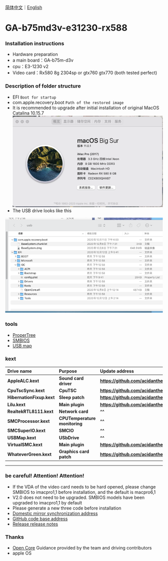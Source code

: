 [简体中文](/README.md)｜[English](/README_en.md)

GA-b75md3v-e31230-rx588
=======================


###  Installation instructions ###

- Hardware preparation
- a main board：GA-b75m-d3v
- cpu：E3-1230 v2
- Video card：Rx580 8g 2304sp or gtx760 gtx770 (both tested perfect)


### Description of folder structure ###

- EFI 
`Boot for startup`
- com.apple.recovery.boot 
`Path of the restored image`
- It is recommended to upgrade after initial installation of original MacOS Catalina 10.15.7
![image](./docs/macOS%20Big%20Sur.png)
- The USB drive looks like this

![image](./docs/usb.png)

### tools ###
- [ProperTree](https://github.com/corpnewt/ProperTree)
- [SMBIOS](https://github.com/corpnewt/GenSMBIOS)
- [USB map](https://github.com/corpnewt/USBMap)
### kext ###
Drive name | Purpose | Update address
:--- | :--- | :---
**AppleALC.kext** | **Sound card driver** | **https://github.com/acidanthera/AppleALC/releases**
**CpuTscSync.kext** | **CpuTSC** | **https://github.com/acidanthera/CpuTscSync/releases**
**HibernationFixup.kext** | **Sleep patch** | **https://github.com/acidanthera/HibernationFixup/releases**
**Lilu.kext** | **Main plugin** | **https://github.com/acidanthera/Lilu/releases**
**RealtekRTL8111.kext** | **Network card** | **^^**
**SMCProcessor.kext** | **CPUTemperature monitoring** | **^^**
**SMCSuperIO.kext** | **SMCIO** | **^^**
**USBMap.kext** | **USbDrive** | **^^**
**VirtualSMC.kext** | **Main plugin** | **https://github.com/acidanthera/VirtualSMC/releases**
**WhateverGreen.kext** | **Graphics card patch** | **https://github.com/acidanthera/WhateverGreen/releases**
---

### be careful! Attention! Attention! ###

- If the VDA of the video card needs to be hard opened, please change SMBIOS to imacpro1,1 before installation, and the default is macpro6,1
- V2.0 does not need to be upgraded. SMBIOS models have been upgraded to imacpro1,1 by default
- Please generate a new three code before installation
- [Domestic mirror synchronization address](https://gitee.com/yaming-network/OpenCore-GA-b75)
- [GitHub code base address](https://github.com/wy414012/OpenCore-GA-b75)
- [Release release notes](/Changelog_en.md)

### Thanks ###
- [Open Core](https://github.com/acidanthera/OpenCorePkg) Guidance provided by the team and driving contributors
- apple OS


 
  
  
  
